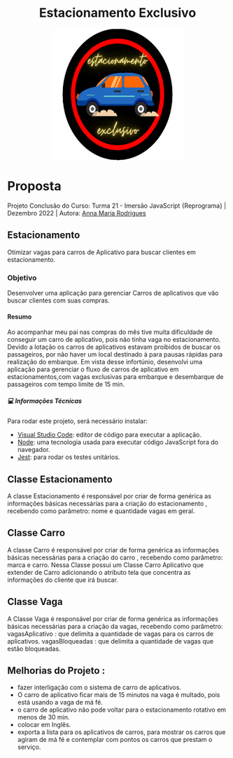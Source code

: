 <h1 align="center">Estacionamento Exclusivo</h1>

<div align="center">
  <img width="300" height="300" src="exercicios/para-casa/entregas/img/estacionamento.png" alt="logo estacionamento exclusivo"/>
</div>

# Proposta
Projeto Conclusão do Curso: Turma 21 - Imersão JavaScript {Reprograma} | Dezembro 2022 | Autora: [Anna Maria Rodrigues](https://github.com/amrodrigues)

## Estacionamento

Otimizar vagas para carros de Aplicativo para buscar clientes em estacionamento.

### Objetivo

Desenvolver uma aplicação para gerenciar Carros de aplicativos que vão buscar clientes com suas compras.


#### Resumo
Ao acompanhar meu pai nas compras do mês tive muita dificuldade de conseguir um carro de aplicativo, pois não tinha vaga no estacionamento. Devido a lotação os carros de aplicativos estavam proibidos de buscar os passageiros, por não haver um local destinado à para pausas rápidas para realização do embarque. Em vista desse infortúnio, desenvolvi uma aplicação para gerenciar o fluxo de carros de aplicativo em estacionamentos,com vagas exclusivas para embarque e desembarque de passageiros com tempo limite de 15 min.



##### 💻 Informações Técnicas

 Para rodar este projeto, será necessário instalar:
 - [Visual Studio Code]("https://code.visualstudio.com/download"): editor de código para executar a aplicação. 
 - [Node]("https://docs.npmjs.com/downloading-and-installing-node-js-and-npm"): uma tecnologia usada para executar código JavaScript fora do navegador.
 - [Jest]("https://jestjs.io/docs/getting-started"): para rodar os testes unitários.

## Classe Estacionamento
A classe Estacionamento é responsável por criar de forma genérica as informações básicas necessárias para a criação do estacionamento , recebendo como parâmetro: 
nome e quantidade vagas em geral.

## Classe Carro 
A classe Carro é responsável por criar de forma genérica as informações básicas necessárias para a criação do carro , recebendo como parâmetro: 
marca e carro. Nessa Classe possui um Classe Carro Aplicativo que extender de Carro
adicionando o atributo tela que concentra as informações do cliente que irá buscar.

## Classe Vaga
A Classe Vaga é responsável por criar de forma genérica as informações básicas necessárias para a criação da vagas, recebendo como parâmetro: 
vagasAplicativo : que delimita a quantidade de vagas para os carros de aplicativos.
vagasBloqueadas : que delimita a quantidade de vagas que estão bloqueadas.

## Melhorias do Projeto :
- fazer interligação com o sistema de carro de aplicativos.
- O carro de aplicativo ficar mais de 15 minutos na vaga é multado, pois está usando a vaga de má fé.
- o carro de aplicativo não pode voltar para o estacionamento rotativo em menos de 30 min.
 - colocar em Inglês.
- exporta a lista para os aplicativos de carros, para mostrar os carros que agiram de má fé e contemplar com pontos os carros que prestam o serviço.

